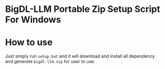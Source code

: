 # BigDL-LLM Portable Zip Setup Script For Windows

# How to use

Just simply run `setup.bat` and it will download and install all dependency and generate `bigdl-llm.zip` for user to use.
